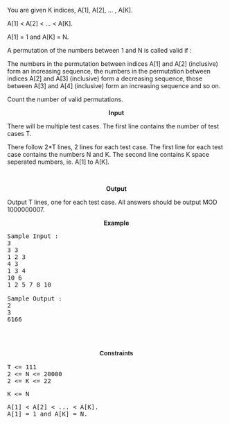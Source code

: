 <!-- 		@page { margin: 0.79in } 		P { margin-bottom: 0.08in } -->
<p style="margin-bottom: 0in;">You are given K indices, A[1], A[2], ... , A[K].</p>
<p style="margin-bottom: 0in;">A[1] &lt; A[2] &lt; ... &lt; A[K].</p>
<p style="margin-bottom: 0in;">A[1] = 1 and A[K] = N.</p>
<p style="margin-bottom: 0in;">A permutation of the numbers between 1 and N is called valid if :</p>
<p style="margin-bottom: 0in;">The numbers in the permutation between indices A[1] and A[2] (inclusive) form an increasing sequence, the numbers in the permutation between indices A[2] and A[3] (inclusive) form a decreasing sequence, those between A[3] and A[4] (inclusive) form an increasing sequence and so on.</p>
<p style="margin-bottom: 0in;">Count the number of valid permutations.</p>
<p style="text-align: center;"><strong>Input</strong></p>
<!-- 		@page { margin: 0.79in } 		P { margin-bottom: 0.08in } -->
<p style="margin-bottom: 0in;">There will be multiple test cases. The first line contains the number of test cases T.</p>
<p style="margin-bottom: 0in;">There follow 2*T lines, 2 lines for each test case. The first line for each test case contains the numbers N and K. The second line contains K space seperated numbers, ie. A[1] to A[K].</p>
<p>&nbsp;</p>
<p style="text-align: center;"><strong>Output</strong></p>
<!-- 		@page { margin: 0.79in } 		P { margin-bottom: 0.08in } -->
<p style="margin-bottom: 0in;">Output T lines, one for each test case.  All answers should be output MOD 1000000007.</p>
<p style="text-align: center;"><strong>Example</strong></p>
<pre>Sample Input :<br>3
3 3
1 2 3
4 3
1 3 4
10 6
1 2 5 7 8 10<strong><br><br></strong>Sample Output :
2
3
6166<br><br><br><!-- 		@page { margin: 0.79in } 		P { margin-bottom: 0.08in } -->
<p style="margin-bottom: 0in; text-align: center;"><span style="font-family: arial,helvetica,sans-serif;"><strong>Constraints</strong></span></p>
T &lt;= 111
2 &lt;= N &lt;= 20000
2 &lt;= K &lt;= 22<p style="margin-bottom: 0in;">K &lt;= N</p><p style="margin-bottom: 0in;">A[1] &lt; A[2] &lt; ... &lt; A[K].
A[1] = 1 and A[K] = N.</p></pre>
